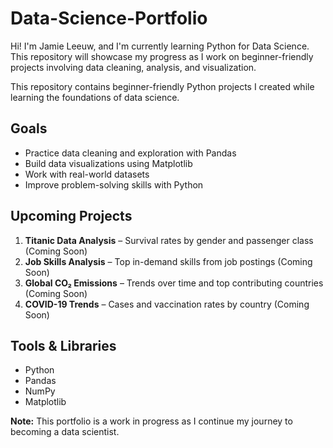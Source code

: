 # Data-Science-Portfolio

Hi! I'm Jamie Leeuw, and I'm currently learning Python for Data Science.  
This repository will showcase my progress as I work on beginner-friendly projects involving data cleaning, analysis, and visualization.


This repository contains beginner-friendly Python projects I created while learning the foundations of data science.

## Goals
- Practice data cleaning and exploration with Pandas
- Build data visualizations using Matplotlib
- Work with real-world datasets
- Improve problem-solving skills with Python

## Upcoming Projects
1. **Titanic Data Analysis** – Survival rates by gender and passenger class (Coming Soon)
2. **Job Skills Analysis** – Top in-demand skills from job postings (Coming Soon)
3. **Global CO₂ Emissions** – Trends over time and top contributing countries (Coming Soon)
4. **COVID-19 Trends** – Cases and vaccination rates by country (Coming Soon)

## Tools & Libraries
- Python
- Pandas
- NumPy
- Matplotlib

**Note:** This portfolio is a work in progress as I continue my journey to becoming a data scientist.
